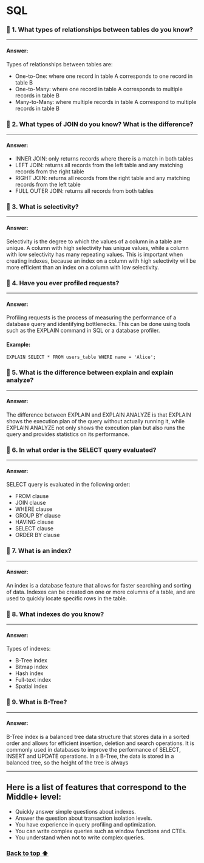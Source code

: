 # SQL

### 🔶 1. What types of relationships between tables do you know?

---
#### Answer:
Types of relationships between tables are:
- One-to-One: where one record in table A corresponds to one record in table B
- One-to-Many: where one record in table A corresponds to multiple records in table B
- Many-to-Many: where multiple records in table A correspond to multiple records in table B
### 🔶 2. What types of JOIN do you know? What is the difference?

---
#### Answer:
- INNER JOIN: only returns records where there is a match in both tables
- LEFT JOIN: returns all records from the left table and any matching records from the right table
- RIGHT JOIN: returns all records from the right table and any matching records from the left table
- FULL OUTER JOIN: returns all records from both tables
### 🔶 3. What is selectivity?

---
#### Answer:
Selectivity is the degree to which the values of a column in a table are unique. A column with high selectivity has unique values, while a column with low selectivity has many repeating values. This is important when creating indexes, because an index on a column with high selectivity will be more efficient than an index on a column with low selectivity.
### 🔶 4. Have you ever profiled requests?

---
#### Answer:
Profiling requests is the process of measuring the performance of a database query and identifying bottlenecks. This can be done using tools such as the EXPLAIN command in SQL or a database profiler.

#### Example:
```postgresql
EXPLAIN SELECT * FROM users_table WHERE name = 'Alice';
```
### 🔶 5. What is the difference between explain and explain analyze?

---
#### Answer:
The difference between EXPLAIN and EXPLAIN ANALYZE is that EXPLAIN shows the execution plan of the query without actually running it, while EXPLAIN ANALYZE not only shows the execution plan but also runs the query and provides statistics on its performance.

### 🔶 6. In what order is the SELECT query evaluated?

---
#### Answer:
SELECT query is evaluated in the following order:
- FROM clause
- JOIN clause
- WHERE clause
- GROUP BY clause
- HAVING clause
- SELECT clause
- ORDER BY clause
### 🔶 7. What is an index?

---
#### Answer:
An index is a database feature that allows for faster searching and sorting of data. Indexes can be created on one or more columns of a table, and are used to quickly locate specific rows in the table.
### 🔶 8. What indexes do you know?

---
#### Answer:
Types of indexes:
- B-Tree index
- Bitmap index
- Hash index
- Full-text index
- Spatial index

### 🔶 9. What is B-Tree?

---
#### Answer:
B-Tree index is a balanced tree data structure that stores data in a sorted order and allows for efficient insertion, deletion and search operations. It is commonly used in databases to improve the performance of SELECT, INSERT and UPDATE operations. In a B-Tree, the data is stored in a balanced tree, so the height of the tree is always

---

## Here is a list of features that correspond to the Middle+ level:
- Quickly answer simple questions about indexes.
- Answer the question about transaction isolation levels.
- You have experience in query profiling and optimization.
- You can write complex queries such as window functions and CTEs.
- You understand when not to write complex queries.

### <a href="#top"> Back to top ⬆️</a>
